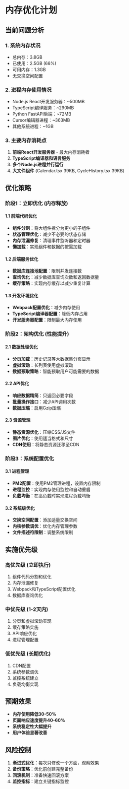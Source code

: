 # 内存优化计划

## 当前问题分析

### 1. 系统内存状况
- 总内存：3.8GB
- 已使用：2.5GB (66%)
- 可用内存：1.3GB
- 无交换空间配置

### 2. 进程内存使用情况
- Node.js React开发服务器：~500MB
- TypeScript编译服务：~290MB  
- Python FastAPI后端：~72MB
- Cursor编辑器进程：~363MB
- 其他系统进程：~1GB

### 3. 主要内存消耗点
1. **前端React开发服务器** - 最大内存消耗者
2. **TypeScript编译器和语言服务**
3. **多个Node.js进程并行运行**
4. **大文件组件** (Calendar.tsx 39KB, CycleHistory.tsx 39KB)

## 优化策略

### 阶段1：立即优化 (内存释放)

#### 1.1 前端代码优化
- **组件分割**：将大组件拆分为更小的子组件
- **状态管理优化**：减少不必要的状态存储
- **内存泄漏修复**：清理事件监听器和定时器
- **懒加载**：实现组件和数据的按需加载

#### 1.2 后端服务优化
- **数据库连接池配置**：限制并发连接数
- **查询优化**：减少数据库查询次数和返回数据量
- **缓存策略**：实现内存缓存以减少重复计算

#### 1.3 开发环境优化
- **Webpack配置优化**：减少内存使用
- **TypeScript编译器配置**：降低内存占用
- **开发服务器配置**：限制最大内存使用

### 阶段2：架构优化 (性能提升)

#### 2.1 数据处理优化
- **分页加载**：历史记录等大数据集分页显示
- **虚拟滚动**：长列表使用虚拟滚动
- **数据预取策略**：智能预取用户可能需要的数据

#### 2.2 API优化
- **响应数据精简**：只返回必要字段
- **批量操作接口**：减少API调用次数
- **数据压缩**：启用Gzip压缩

#### 2.3 资源管理
- **静态资源优化**：压缩CSS/JS文件
- **图片优化**：使用适当格式和尺寸
- **CDN使用**：将静态资源迁移至CDN

### 阶段3：系统配置优化

#### 3.1 进程管理
- **PM2配置**：使用PM2管理进程，设置内存限制
- **进程监控**：实现内存使用监控和自动重启
- **负载均衡**：在高负载时实现进程负载均衡

#### 3.2 系统级优化
- **交换空间配置**：添加适量交换空间
- **内核参数调优**：优化内存管理参数
- **文件描述符限制**：调整系统限制

## 实施优先级

### 高优先级 (立即执行)
1. 组件代码分割和优化
2. 内存泄漏修复
3. Webpack和TypeScript配置优化
4. 数据库查询优化

### 中优先级 (1-2天内)
1. 分页和虚拟滚动实现
2. 缓存策略实施
3. API响应优化
4. 进程管理配置

### 低优先级 (长期优化)
1. CDN配置
2. 系统参数调优
3. 监控系统建立
4. 负载均衡实现

## 预期效果

- **内存使用降低30-50%**
- **页面响应速度提升40-60%**
- **系统稳定性大幅提升**
- **用户体验显著改善**

## 风险控制

1. **渐进式优化**：每次只修改一个方面，观察效果
2. **备份策略**：优化前创建完整备份
3. **回滚机制**：准备快速回滚方案
4. **监控指标**：建立关键指标监控 